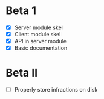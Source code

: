 # Beta 1

- [x] Server module skel
- [x] Client module skel
- [x] API in server module
- [x] Basic documentation

# Beta II

- [ ] Properly store infractions on disk
